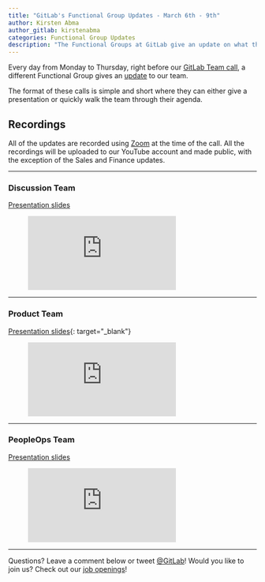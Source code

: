 ```yaml
---
title: "GitLab's Functional Group Updates - March 6th - 9th"
author: Kirsten Abma
author_gitlab: kirstenabma
categories: Functional Group Updates
description: "The Functional Groups at GitLab give an update on what they've been working on"
---
```


<!-- beginning of the intro - leave it as is -->

Every day from Monday to Thursday, right before our [GitLab Team call](https://about.gitlab.com/handbook/#team-call), a different Functional Group gives an [update](https://about.gitlab.com/handbook/people-operations/functional-group-updates/) to our team.

The format of these calls is simple and short where they can either give a presentation or quickly walk the team through their agenda.

<!-- more -->

## Recordings

All of the updates are recorded using [Zoom](https://zoom.us) at the time of the call. All the recordings will be uploaded to our YouTube account and made public, with the exception of the Sales and Finance updates.

<!-- end of the intro -->

<!-- beginning of the FG block - repeat as many times as necessary (copy and paste the entire block) -->

----

### Discussion Team

[Presentation slides](http://smcgivern.gitlab.io/discussion-updates/)

<figure class="video_container">
  <iframe src="https://www.youtube.com/embed/CLzdhM9tMMs" frameborder="0" allowfullscreen="true"> </iframe>
</figure>

<!-- end of the FG block -->

<!-- beginning of the FG block - repeat as many times as necessary (copy and paste the entire block) -->

----

### Product Team

[Presentation slides](https://drive.google.com/open?id=0B3bqQCjSioPvWkFIbXMtaFEtZmM){: target="_blank"}

<figure class="video_container">
  <iframe src="https://www.youtube.com/embed/DiHg5BVVAGc" frameborder="0" allowfullscreen="true"> </iframe>
</figure>

<!-- end of the FG block -->

----
### PeopleOps Team

[Presentation slides](https://docs.google.com/presentation/d/1KWMtlGoCpPqD_JT1NdyjjXvvcHHotq22aX3EaJokCFw/edit#slide=id.g153a2ed090_0_63)

<figure class="video_container">
  <iframe src="https://www.youtube.com/embed/L_GYjha6dqA" frameborder="0" allowfullscreen="true"> </iframe>
</figure>

<!-- end of the FG block -->

<!-- beginning of the FG block - repeat as many times as necessary (copy and paste the entire block) -->

----


Questions? Leave a comment below or tweet [@GitLab](https://twitter.com/gitlab)! Would you like to join us? Check out our [job openings](https://about.gitlab.com/jobs/)!